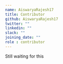 ```yaml
---
name: AiswaryaRajesh17
title: Contributor
github: AiswaryaRajesh17
twitter: ""
linkedin: ""
slack: ""
joining_date: ""
role : contributor
---
```


Still waiting for this
